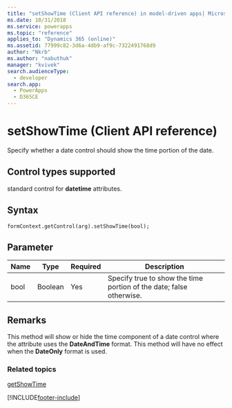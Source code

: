 ```yaml
---
title: "setShowTime (Client API reference) in model-driven apps| MicrosoftDocs"
ms.date: 10/31/2018
ms.service: powerapps
ms.topic: "reference"
applies_to: "Dynamics 365 (online)"
ms.assetid: 77999c82-3d6a-4db9-af9c-7322491768d9
author: "Nkrb"
ms.author: "nabuthuk"
manager: "kvivek"
search.audienceType: 
  - developer
search.app: 
  - PowerApps
  - D365CE
---
```

# setShowTime (Client API reference)



Specify whether a date control should show the time portion of the date. 

## Control types supported

standard control for **datetime** attributes.

## Syntax

`formContext.getControl(arg).setShowTime(bool);`

## Parameter

|Name|Type|Required|Description|
|--|--|--|--|
|bool|Boolean|Yes|Specify true to show the time portion of the date; false otherwise.|

## Remarks

This method will show or hide the time component of a date control where the attribute uses the **DateAndTime** format. This method will have no effect when the **DateOnly** format is used.

### Related topics

[getShowTime](getShowTime.md)



[!INCLUDE[footer-include](../../../../../includes/footer-banner.md)]